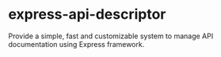 # express-api-descriptor
Provide a simple, fast and customizable system to manage API documentation using Express framework.
